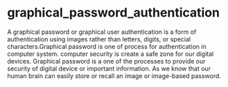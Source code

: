 # graphical_password_authentication
A graphical password or graphical user authentication is a form of authentication using images rather than letters, digits, or special characters.Graphical password is one of process for authentication in computer system. computer security is create a safe zone for our digital devices. Graphical password is a one of the processes to provide our security of digital device or important information. As we know that our human brain can easily store or recall an image or image-based password.
